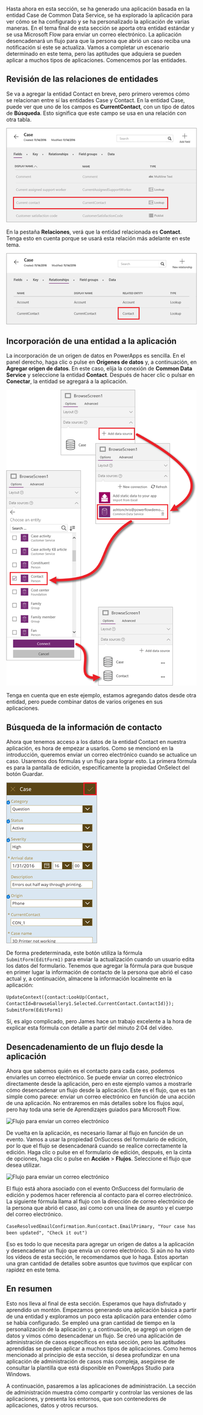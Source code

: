 Hasta ahora en esta sección, se ha generado una aplicación basada en la entidad Case de Common Data Service, se ha explorado la aplicación para ver cómo se ha configurado y se ha personalizado la aplicación de varias maneras. En el tema final de esta sección se aporta otra entidad estándar y se usa Microsoft Flow para enviar un correo electrónico. La aplicación desencadenará un flujo para que la persona que abrió un caso reciba una notificación si este se actualiza. Vamos a completar un escenario determinado en este tema, pero las aptitudes que adquiera se pueden aplicar a muchos tipos de aplicaciones. Comencemos por las entidades.

## <a name="review-entity-relationships"></a>Revisión de las relaciones de entidades
Se va a agregar la entidad Contact en breve, pero primero veremos cómo se relacionan entre sí las entidades Case y Contact. En la entidad Case, puede ver que uno de los campos es **CurrentContact**, con un tipo de datos de **Búsqueda**. Esto significa que este campo se usa en una relación con otra tabla.

![Campos de la entidad Case](./media/learning-case-app-add-source/case-fields.png)

En la pestaña **Relaciones**, verá que la entidad relacionada es **Contact**. Tenga esto en cuenta porque se usará esta relación más adelante en este tema.

![Relaciones de la entidad Case](./media/learning-case-app-add-source/case-relationships.png)

## <a name="add-an-entity-to-the-app"></a>Incorporación de una entidad a la aplicación
La incorporación de un origen de datos en PowerApps es sencilla. En el panel derecho, haga clic o pulse en **Orígenes de datos** y, a continuación, en **Agregar origen de datos**. En este caso, elija la conexión de **Common Data Service** y seleccione la entidad **Contact**. Después de hacer clic o pulsar en **Conectar**, la entidad se agregará a la aplicación. 

![Incorporación de la entidad Contact](./media/learning-case-app-add-source/contact-entity.png)

Tenga en cuenta que en este ejemplo, estamos agregando datos desde otra entidad, pero puede combinar datos de varios orígenes en sus aplicaciones. 

## <a name="look-up-contact-information"></a>Búsqueda de la información de contacto
Ahora que tenemos acceso a los datos de la entidad Contact en nuestra aplicación, es hora de empezar a usarlos. Como se mencionó en la introducción, queremos enviar un correo electrónico cuando se actualice un caso. Usaremos dos fórmulas y un flujo para lograr esto. La primera fórmula es para la pantalla de edición, específicamente la propiedad OnSelect del botón Guardar.

![Pantalla de edición de la aplicación](./media/learning-case-app-add-source/edit-screen.png)

De forma predeterminada, este botón utiliza la fórmula `SubmitForm(EditForm1)` para enviar la actualización cuando un usuario edita los datos del formulario. Tenemos que agregar la fórmula para que busque en primer lugar la información de contacto de la persona que abrió el caso actual y, a continuación, almacene la información localmente en la aplicación: 

```UpdateContext({contact:LookUp(Contact, ContactId=BrowseGallery1.Selected.CurrentContact.ContactId)}); SubmitForm(EditForm1)```

Sí, es algo complicado, pero James hace un trabajo excelente a la hora de explicar esta fórmula con detalle a partir del minuto 2:04 del vídeo.

## <a name="trigger-a-flow-from-the-app"></a>Desencadenamiento de un flujo desde la aplicación
Ahora que sabemos quién es el contacto para cada caso, podemos enviarles un correo electrónico. Se puede enviar un correo electrónico directamente desde la aplicación, pero en este ejemplo vamos a mostrarle cómo desencadenar un flujo desde la aplicación. Este es el flujo, que es tan simple como parece: enviar un correo electrónico en función de una acción de una aplicación. No entraremos en más detalles sobre los flujos aquí, pero hay toda una serie de Aprendizajes guiados para Microsoft Flow. 

![Flujo para enviar un correo electrónico](./media/learning-case-app-add-source/email-flow.png)

De vuelta en la aplicación, es necesario llamar al flujo en función de un evento. Vamos a usar la propiedad OnSuccess del formulario de edición, por lo que el flujo se desencadenará cuando se realice correctamente la edición. Haga clic o pulse en el formulario de edición, después, en la cinta de opciones, haga clic o pulse en **Acción** > **Flujos**. Seleccione el flujo que desea utilizar. 

![Flujo para enviar un correo electrónico](./media/learning-case-app-add-source/add-flow-action.png)

El flujo está ahora asociado con el evento OnSuccess del formulario de edición y podemos hacer referencia al contacto para el correo electrónico. La siguiente fórmula llama al flujo con la dirección de correo electrónico de la persona que abrió el caso, así como con una línea de asunto y el cuerpo del correo electrónico. 

```CaseResolvedEmailConfirmation.Run(contact.EmailPrimary, "Your case has been updated", "Check it out")```

Eso es todo lo que necesita para agregar un origen de datos a la aplicación y desencadenar un flujo que envía un correo electrónico. Si aún no ha visto los vídeos de esta sección, le recomendamos que lo haga. Estos aportan una gran cantidad de detalles sobre asuntos que tuvimos que explicar con rapidez en este tema.

## <a name="wrapping-it-all-up"></a>En resumen
Esto nos lleva al final de esta sección. Esperamos que haya disfrutado y aprendido un montón. Empezamos generando una aplicación básica a partir de una entidad y exploramos un poco esta aplicación para entender cómo se había configurado. Se empleó una gran cantidad de tiempo en la personalización de la aplicación y, a continuación, se agregó un origen de datos y vimos cómo desencadenar un flujo. Se creó una aplicación de administración de casos específicos en esta sección, pero las aptitudes aprendidas se pueden aplicar a muchos tipos de aplicaciones. Como hemos mencionado al principio de esta sección, si desea profundizar en una aplicación de administración de casos más compleja, asegúrese de consultar la plantilla que está disponible en PowerApps Studio para Windows. 

A continuación, pasaremos a las aplicaciones de administración. La sección de administración muestra cómo compartir y controlar las versiones de las aplicaciones, y presenta los entornos, que son contenedores de aplicaciones, datos y otros recursos. 


